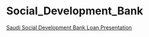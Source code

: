 # Social_Development_Bank

[Saudi Social Development Bank Loan Presentation](./report/bankers.html)
